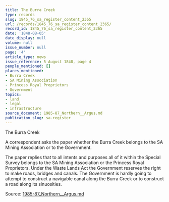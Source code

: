 ```yaml
---
title: The Burra Creek
type: records
slug: 1845_76_sa_register_content_2365
url: /records/1845_76_sa_register_content_2365/
record_id: 1845_76_sa_register_content_2365
date: '1848-08-05'
date_display: null
volume: null
issue_number: null
page: '4'
article_type: news
issue_reference: 5 August 1848, page 4
people_mentioned: []
places_mentioned:
- Burra Creek
- SA Mining Association
- Princess Royal Proprietors
- Government
topics:
- land
- legal
- infrastructure
source_document: 1985-87_Northern__Argus.md
publication_slug: sa-register
---
```


The Burra Creek

A correspondent asks the paper whether the Burra Creek belongs to the SA Mining Association or to the Government.

The paper replies that to all intents and purposes all of it within the Special Survey belongs to the SA Mining Association or the Princess Royal Proprietors.  Under the Waste Lands Act the Government reserves the right to make roads, bridges and canals.  The Government is hardly going to attempt to construct a navigable canal along the Burra Creek or to construct a road along its sinuosities.

Source: [1985-87_Northern__Argus.md](/downloads/markdown/1985-87_Northern__Argus.md)
